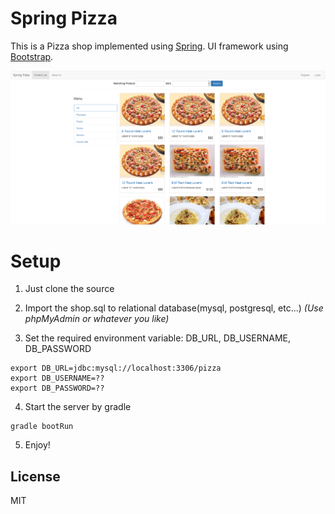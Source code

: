 # Spring Pizza
This is a Pizza shop implemented using [Spring](https://spring.io/). UI framework using [Bootstrap](http://getbootstrap.com/).

![Index preview](img/index.png)

# Setup
1. Just clone the source

2. Import the shop.sql to relational database(mysql, postgresql, etc...) *(Use phpMyAdmin or whatever you like)*

3. Set the required environment variable: DB_URL, DB_USERNAME, DB_PASSWORD

```
export DB_URL=jdbc:mysql://localhost:3306/pizza
export DB_USERNAME=??
export DB_PASSWORD=??
```

4. Start the server by gradle

```
gradle bootRun
```

5. Enjoy!

## License
MIT
